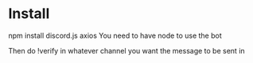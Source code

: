 # Install 
npm install discord.js axios
You need to have node to use the bot


Then do !verify in whatever channel you want the message to be sent in
